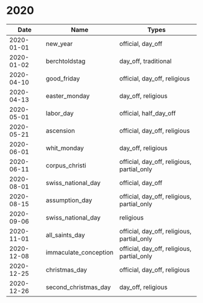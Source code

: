 # 2020

| Date       | Name                  | Types                                      |
|------------|-----------------------|--------------------------------------------|
| 2020-01-01 | new_year              | official, day_off                          |
| 2020-01-02 | berchtoldstag         | day_off, traditional                       |
| 2020-04-10 | good_friday           | official, day_off, religious               |
| 2020-04-13 | easter_monday         | day_off, religious                         |
| 2020-05-01 | labor_day             | official, half_day_off                     |
| 2020-05-21 | ascension             | official, day_off, religious               |
| 2020-06-01 | whit_monday           | day_off, religious                         |
| 2020-06-11 | corpus_christi        | official, day_off, religious, partial_only |
| 2020-08-01 | swiss_national_day    | official, day_off                          |
| 2020-08-15 | assumption_day        | official, day_off, religious, partial_only |
| 2020-09-06 | swiss_national_day    | religious                                  |
| 2020-11-01 | all_saints_day        | official, day_off, religious, partial_only |
| 2020-12-08 | immaculate_conception | official, day_off, religious, partial_only |
| 2020-12-25 | christmas_day         | official, day_off, religious               |
| 2020-12-26 | second_christmas_day  | day_off, religious                         |
